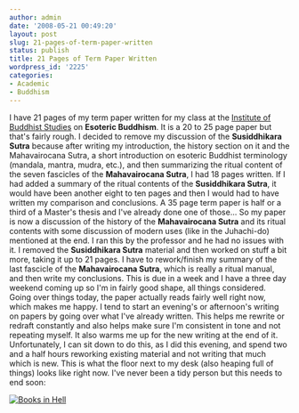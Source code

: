 ```yaml
---
author: admin
date: '2008-05-21 00:49:20'
layout: post
slug: 21-pages-of-term-paper-written
status: publish
title: 21 Pages of Term Paper Written
wordpress_id: '2225'
categories:
- Academic
- Buddhism
---
```


I have 21 pages of my term paper written for my class at the [Institute
of Buddhist Studies](http://www.shin-ibs.edu) on **Esoteric Buddhism**.
It is a 20 to 25 page paper but that's fairly rough. I decided to remove
my discussion of the **Susiddhikara Sutra** because after writing my
introduction, the history section on it and the Mahavairocana Sutra, a
short introduction on esoteric Buddhist terminology (mandala, mantra,
mudra, etc.), and then summarizing the ritual content of the seven
fascicles of the **Mahavairocana Sutra**, I had 18 pages written. If I
had added a summary of the ritual contents of the **Susiddhikara
Sutra**, it would have been another eight to ten pages and then I would
had to have written my comparison and conclusions. A 35 page term paper
is half or a third of a Master's thesis and I've already done one of
those... So my paper is now a discussion of the history of the
**Mahavairocana Sutra** and its ritual contents with some discussion of
modern uses (like in the Juhachi-do) mentioned at the end. I ran this by
the professor and he had no issues with it. I removed the **Susiddhikara
Sutra** material and then worked on stuff a bit more, taking it up to 21
pages. I have to rework/finish my summary of the last fascicle of the
**Mahavairocana Sutra**, which is really a ritual manual, and then write
my conclusions. This is due in a week and I have a three day weekend
coming up so I'm in fairly good shape, all things considered. Going over
things today, the paper actually reads fairly well right now, which
makes me happy. I tend to start an evening's or afternoon's writing on
papers by going over what I've already written. This helps me rewrite or
redraft constantly and also helps make sure I'm consistent in tone and
not repeating myself. It also warms me up for the new writing at the end
of it. Unfortunately, I can sit down to do this, as I did this evening,
and spend two and a half hours reworking existing material and not
writing that much which is new. This is what the floor next to my desk
(also heaping full of things) looks like right now. I've never been a
tidy person but this needs to end soon:

[![Books in
Hell](http://farm3.static.flickr.com/2222/2510168193_51a51717e7.jpg)](http://www.flickr.com/photos/albill/2510168193/ "Books in Hell")
